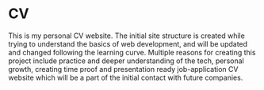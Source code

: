 # CV

This is my personal CV website.
The initial site structure is created while trying to understand the basics of web development,
and will be updated and changed following the learning curve.
Multiple reasons for creating this project include  practice and deeper understanding of the tech, personal growth, creating time proof and presentation
ready job-application CV website which will be a part of the initial contact with future companies.
